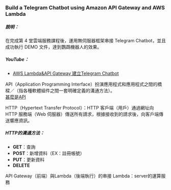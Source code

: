 ### Build a Telegram Chatbot using Amazon API Gateway and AWS Lambda
##### 說明：  
在完成第 4 堂雲端服務課程後，運用無伺服器框架串接 Telegram Chatbot，並且成功執行 DEMO 文件，達到鸚鵡機器人的效果。

##### YouTube：  
* [AWS Lambda&API Gateway 建立Telegram Chatbot](https://youtu.be/uYzKdtuFN0c)



API（Application Programming Interface）扮演應用程式和應用程式之間的橋樑／（指各種軟體組件之間一套明確定義的溝通方法）。  
[甚麼是API](https://www.youtube.com/watch?v=zvKadd9Cflc&t=204s)

HTTP（Hypertext Transfer Protocol）：HTTP 客戶端（用戶）通過網址向 HTTP 服務端（Web 伺服器）傳送所有請求，根據接收到的請求後，向客戶端傳送響應資訊。
##### HTTP的溝通方法：
* **GET**：查詢  
* **POST**：新增資料（EX：註冊帳號）  
* **PUT**：更新資料
* **DELETE**  



API Gateway（前端）與Lambda（後端執行）的串接
Lambda：server的運算服務
